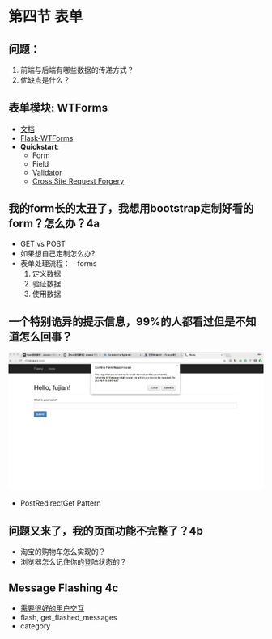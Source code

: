 # 第四节 表单

## 问题：
1. 前端与后端有哪些数据的传递方式？
2. 优缺点是什么？

## 表单模块: WTForms
- [文档](https://wtforms.readthedocs.io/en/stable/)
- [Flask-WTForms](https://flask-wtf.readthedocs.io/en/stable/)
- **Quickstart**:
    - Form
    - Field
    - Validator
    - [Cross Site Request Forgery](https://www.hacksplaining.com/exercises/csrf#)

## 我的form长的太丑了，我想用bootstrap定制好看的form？怎么办？4a

- GET vs POST
- 如果想自己定制怎么办?
- 表单处理流程： - forms
    1. 定义数据
    2. 验证数据
    3. 使用数据

## 一个特别诡异的提示信息，99%的人都看过但是不知道怎么回事？

![post-problem](post-problem.png)

- PostRedirectGet Pattern


## 问题又来了，我的页面功能不完整了？4b

- 淘宝的购物车怎么实现的？
- 浏览器怎么记住你的登陆状态的？


## Message Flashing 4c

- [需要很好的用户交互](https://getbootstrap.com/docs/3.3/components/#alerts)
- flash, get_flashed_messages
- category
